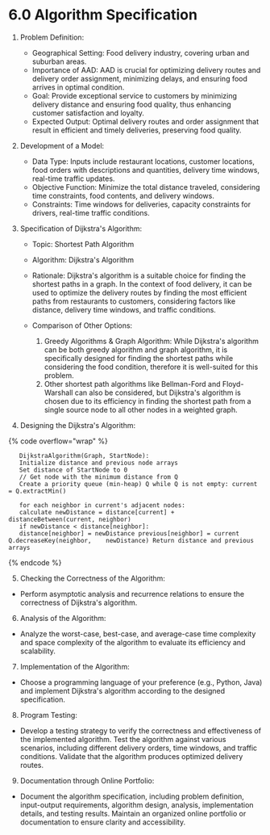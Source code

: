 # 6.0 Algorithm Specification

1.  Problem Definition:

    * Geographical Setting: Food delivery industry, covering urban and suburban areas.
    * Importance of AAD: AAD is crucial for optimizing delivery routes and delivery order assignment, minimizing delays, and ensuring food arrives in optimal condition.
    * Goal: Provide exceptional service to customers by minimizing delivery distance and ensuring food quality, thus enhancing customer satisfaction and loyalty.
    * Expected Output: Optimal delivery routes and order assignment that result in efficient and timely deliveries, preserving food quality.


2.  Development of a Model:

    * Data Type: Inputs include restaurant locations, customer locations, food orders with descriptions and quantities, delivery time windows, real-time traffic updates.
    * Objective Function: Minimize the total distance traveled, considering time constraints, food contents, and delivery windows.
    * Constraints: Time windows for deliveries, capacity constraints for drivers, real-time traffic conditions.


3. Specification of Dijkstra's Algorithm:
   * Topic: Shortest Path Algorithm
   * Algorithm: Dijkstra's Algorithm
   * Rationale: Dijkstra's algorithm is a suitable choice for finding the shortest paths in a graph. In the context of food delivery, it can be used to optimize the delivery routes by finding the most efficient paths from restaurants to customers, considering factors like distance, delivery time windows, and traffic conditions.
   *   Comparison of Other Options:

       1. Greedy Algorithms & Graph Algorithm: While Dijkstra's algorithm can be both greedy algorithm and graph algorithm, it is specifically designed for finding the shortest paths while considering the food condition, therefore it is well-suited for this problem.
       2. Other shortest path algorithms like Bellman-Ford and Floyd-Warshall can also be considered, but Dijkstra's algorithm is chosen due to its efficiency in finding the shortest path from a single source node to all other nodes in a weighted graph.


4. Designing the Dijkstra's Algorithm:

{% code overflow="wrap" %}
```
   DijkstraAlgorithm(Graph, StartNode):
   Initialize distance and previous node arrays 
   Set distance of StartNode to 0
   // Get node with the minimum distance from Q
   Create a priority queue (min-heap) Q while Q is not empty: current = Q.extractMin() 

   for each neighbor in current's adjacent nodes: 
   calculate newDistance = distance[current] + distanceBetween(current, neighbor) 
   if newDistance < distance[neighbor]: 
   distance[neighbor] = newDistance previous[neighbor] = current Q.decreaseKey(neighbor, 	newDistance) Return distance and previous arrays
```
{% endcode %}

5. Checking the Correctness of the Algorithm:

* Perform asymptotic analysis and recurrence relations to ensure the correctness of Dijkstra's algorithm.

6. Analysis of the Algorithm:

* Analyze the worst-case, best-case, and average-case time complexity and space complexity of the algorithm to evaluate its efficiency and scalability.

7. Implementation of the Algorithm:

* Choose a programming language of your preference (e.g., Python, Java) and implement Dijkstra's algorithm according to the designed specification.

8. Program Testing:

* Develop a testing strategy to verify the correctness and effectiveness of the implemented algorithm. Test the algorithm against various scenarios, including different delivery orders, time windows, and traffic conditions. Validate that the algorithm produces optimized delivery routes.

9. Documentation through Online Portfolio:

* Document the algorithm specification, including problem definition, input-output requirements, algorithm design, analysis, implementation details, and testing results. Maintain an organized online portfolio or documentation to ensure clarity and accessibility.

